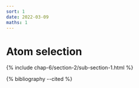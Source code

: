```yaml
---
sort: 1
date: 2022-03-09
maths: 1
---
```


# Atom selection

{% include chap-6/section-2/sub-section-1.html %}

{% bibliography --cited %}

